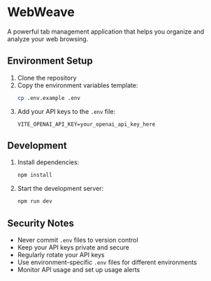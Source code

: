 # WebWeave

A powerful tab management application that helps you organize and analyze your web browsing.

## Environment Setup

1. Clone the repository
2. Copy the environment variables template:
   ```bash
   cp .env.example .env
   ```
3. Add your API keys to the `.env` file:
   ```env
   VITE_OPENAI_API_KEY=your_openai_api_key_here
   ```

## Development

1. Install dependencies:
   ```bash
   npm install
   ```

2. Start the development server:
   ```bash
   npm run dev
   ```

## Security Notes

- Never commit `.env` files to version control
- Keep your API keys private and secure
- Regularly rotate your API keys
- Use environment-specific `.env` files for different environments
- Monitor API usage and set up usage alerts
